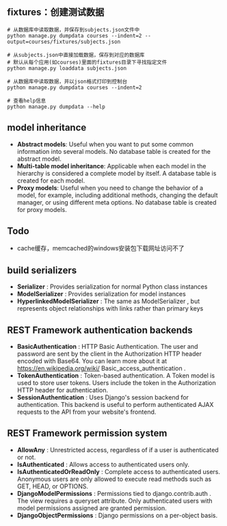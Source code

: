 
## fixtures：创建测试数据
```shell
# 从数据库中读取数据，并保存到subjects.json文件中
python manage.py dumpdata courses --indent=2 --output=courses/fixtures/subjects.json

# 从subjects.json中直接加载数据，保存到对应的数据库
# 默认从每个应用(如courses)里面的fixtures目录下寻找指定文件
python manage.py loaddata subjects.json

# 从数据库中读取数据，并以json格式打印到控制台
python manage.py dumpdata courses --indent=2

# 查看help信息
python manage.py dumpdata --help 
```

## model inheritance
- **Abstract models**: Useful when you want to put some common information
into several models. No database table is created for the abstract model.
- **Multi-table model inheritance**: Applicable when each model in the
hierarchy is considered a complete model by itself. A database table is
created for each model.
- **Proxy models**: Useful when you need to change the behavior of a model, for
example, including additional methods, changing the default manager, or
using different meta options. No database table is created for proxy models.

## Todo
- cache缓存，memcached的windows安装包下载网址访问不了

## build serializers
- **Serializer** : Provides serialization for normal Python class instances
- **ModelSerializer** : Provides serialization for model instances
- **HyperlinkedModelSerializer** : The same as  ModelSerializer , but
represents object relationships with links rather than primary keys

## REST Framework authentication backends
- **BasicAuthentication** : HTTP Basic Authentication. The user and password
are sent by the client in the  Authorization HTTP header encoded with
Base64. You can learn more about it at  https://en.wikipedia.org/wiki/
Basic_access_authentication .
- **TokenAuthentication** : Token-based authentication. A  Token model is used
to store user tokens. Users include the token in the  Authorization HTTP
header for authentication.
- **SessionAuthentication** : Uses Django's session backend for authentication.
This backend is useful to perform authenticated AJAX requests to the API
from your website's frontend.

## REST Framework  permission system
- **AllowAny** : Unrestricted access, regardless of if a user is authenticated or not.
- **IsAuthenticated** : Allows access to authenticated users only.
- **IsAuthenticatedOrReadOnly** : Complete access to authenticated users.
Anonymous users are only allowed to execute read methods such as GET,
HEAD, or OPTIONS.
- **DjangoModelPermissions** : Permissions tied to  django.contrib.auth . The
view requires a  queryset attribute. Only authenticated users with model
permissions assigned are granted permission.
- **DjangoObjectPermissions** : Django permissions on a per-object basis.